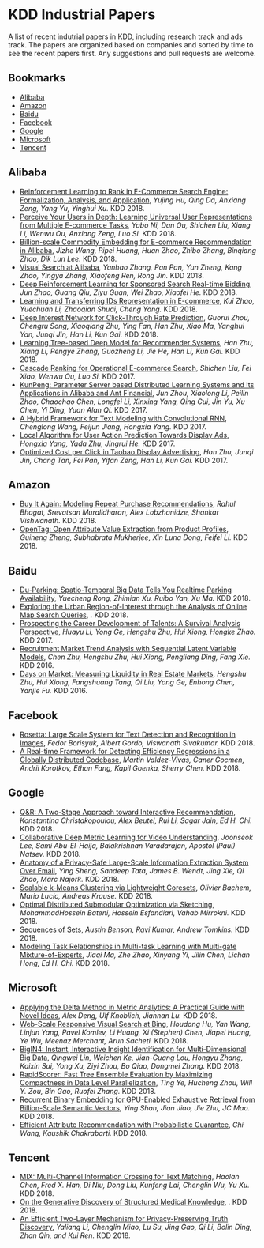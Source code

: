 # KDD Industrial Papers
A list of recent indutrial papers in KDD, including research track and ads track. The papers are organized based on companies and sorted by time to see the recent papers first. Any suggestions and pull requests are welcome. 

## Bookmarks
  * [Alibaba](#Microsoft)
  * [Amazon](#amazon)
  * [Baidu](#Microsoft)
  * [Facebook](#facebook)
  * [Google](#google)
  * [Microsoft](#Microsoft)
  * [Tencent](#Microsoft)

## Alibaba
  * [Reinforcement Learning to Rank in E-Commerce Search Engine: Formalization, Analysis, and Application](https://arxiv.org/pdf/1803.00710), *Yujing Hu, Qing Da, Anxiang Zeng, Yang Yu, Yinghui Xu.* KDD 2018.
  * [Perceive Your Users  in Depth: Learning  Universal User Representations from Multiple  E-commerce Tasks](https://arxiv.org/pdf/1805.10727), *Yabo Ni, Dan Ou, Shichen Liu, Xiang Li, Wenwu Ou, Anxiang Zeng, Luo Si.* KDD 2018.
  * [Billion-scale  Commodity Embedding for E-commerce Recommendation in Alibaba](https://arxiv.org/pdf/1803.02349.pdf), *Jizhe Wang, Pipei Huang, Huan Zhao, Zhibo Zhang, Binqiang Zhao, Dik Lun Lee.* KDD 2018.
  * [Visual Search at  Alibaba](), *Yanhao Zhang, Pan Pan, Yun Zheng, Kang Zhao, Yingya Zhang, Xiaofeng Ren, Rong Jin.* KDD 2018.
  * [Deep Reinforcement  Learning for Sponsored Search Real-time Bidding](https://arxiv.org/pdf/1803.00259), *Jun Zhao, Guang Qiu, Ziyu Guan, Wei Zhao, Xiaofei He.* KDD 2018.
  * [Learning and Transferring IDs Representation in E-commerce](https://arxiv.org/pdf/1712.08289), *Kui Zhao, Yuechuan Li, Zhaoqian Shuai, Cheng Yang.* KDD 2018.
  * [Deep Interest Network for Click-Through Rate Prediction](https://arxiv.org/pdf/1706.06978), *Guorui Zhou, Chengru Song, Xiaoqiang Zhu, Ying Fan, Han Zhu, Xiao Ma, Yanghui Yan, Junqi Jin, Han Li, Kun Gai.* KDD 2018.
  * [Learning Tree-based Deep Model for Recommender Systems](https://arxiv.org/pdf/1801.02294), *Han Zhu, Xiang Li, Pengye Zhang, Guozheng Li, Jie He, Han Li, Kun Gai.* KDD 2018.
  * [Cascade Ranking for Operational E-commerce Search](https://arxiv.org/pdf/1706.02093), *Shichen Liu, Fei Xiao, Wenwu Ou, Luo Si.* KDD 2017.
  * [KunPeng: Parameter Server based Distributed Learning Systems and Its Applications in  Alibaba and Ant Financial](http://library.usc.edu.ph/ACM/KKD%202017/pdfs/p1693.pdf), *Jun Zhou, Xiaolong Li, Peilin Zhao, Chaochao Chen, Longfei Li, Xinxing Yang, Qing Cui, Jin Yu, Xu Chen, Yi Ding, Yuan Alan Qi.* KDD 2017.
  * [A Hybrid Framework for Text Modeling  with Convolutional RNN](http://library.usc.edu.ph/ACM/KKD%202017/pdfs/p2061.pdf), *Chenglong Wang, Feijun Jiang, Hongxia Yang.* KDD 2017.
  * [Local Algorithm for  User Action  Prediction Towards Display Ads](http://faculty.engineering.asu.edu/jingruihe/wp-content/uploads/2014/10/mypaper_CR.pdf), *Hongxia Yang, Yada Zhu, Jingrui He.* KDD 2017.
  * [Optimized Cost per Click in Taobao Display Advertising](https://arxiv.org/pdf/1703.02091.pdf), *Han Zhu, Junqi Jin, Chang Tan, Fei Pan, Yifan Zeng, Han Li, Kun Gai.* KDD 2017.

## Amazon
  * [Buy It Again: Modeling Repeat Purchase Recommendations](https://dl.acm.org/ft_gateway.cfm?id=3219891&type=pdf), *Rahul Bhagat, Srevatsan Muralidharan, Alex Lobzhanidze, Shankar Vishwanath.* KDD 2018.
  * [OpenTag: Open Attribute Value Extraction from Product Profiles](https://arxiv.org/pdf/1806.01264), *Guineng Zheng, Subhabrata Mukherjee, Xin Luna Dong, Feifei Li.* KDD 2018.

## Baidu
  * [Du-Parking: Spatio-Temporal Big Data Tells You Realtime Parking Availability](https://dl.acm.org/ft_gateway.cfm?id=3219876&type=pdf), *Yuecheng Rong, Zhimian Xu, Ruibo Yan, Xu Ma.* KDD 2018.
  * [Exploring the Urban Region-of-Interest  through the Analysis of Online Map Search Queries](), *.* KDD 2018.
  * [Prospecting the Career Development of Talents: A Survival Analysis Perspective](https://webpages.uncc.edu/~hli38/paper/KDD_2017_CDT.pdf), *Huayu Li, Yong Ge, Hengshu Zhu, Hui Xiong, Hongke Zhao.* KDD 2017.
  * [Recruitment Market Trend Analysis with  Sequential Latent Variable Models](https://arxiv.org/pdf/1712.02975.pdf), *Chen Zhu, Hengshu Zhu, Hui Xiong, Pengliang Ding, Fang Xie.* KDD 2016.
  * [Days on Market: Measuring Liquidity in  Real Estate Markets](http://bigdata.ustc.edu.cn/paper_pdf/2016/Hengshu-Zhu-KDD.pdf), *Hengshu Zhu, Hui Xiong, Fangshuang Tang, Qi Liu, Yong Ge, Enhong Chen, Yanjie Fu.* KDD 2016.

## Facebook
  * [Rosetta: Large Scale System for Text Detection and Recognition in Images](https://research.fb.com/wp-content/uploads/2018/10/Rosetta-Large-scale-system-for-text-detection-and-recognition-in-images.pdf), *Fedor Borisyuk, Albert Gordo, Viswanath Sivakumar.* KDD 2018.
  * [A Real-time Framework for Detecting Efficiency Regressions in a Globally Distributed Codebase](https://research.fb.com/wp-content/uploads/2018/06/A-real-time-framework-for-detecting-efficiency-regressions-in-a-globally-distributed-codebase.pdf), *Martin Valdez-Vivas, Caner Gocmen, Andrii Korotkov, Ethan Fang, Kapil Goenka, Sherry Chen.* KDD 2018.

## Google
  * [Q&R: A Two-Stage Approach toward Interactive Recommendation](http://www.alexbeutel.com/papers/q-and-r-kdd2018.pdf), *Konstantina Christakopoulou, Alex Beutel, Rui Li, Sagar Jain, Ed H. Chi.* KDD 2018.
  * [Collaborative Deep Metric Learning for Video Understanding](http://www.joonseok.net/papers/cdml.pdf), *Joonseok Lee, Sami Abu-El-Haija, Balakrishnan Varadarajan, Apostol (Paul) Natsev.* KDD 2018.
  * [Anatomy of a Privacy-Safe Large-Scale Information Extraction System Over Email](https://pub-tools-public-publication-data.storage.googleapis.com/pdf/f7ca97121ebbf35dafbcd1acbde12ff5a2b51134.pdf), *Ying Sheng, Sandeep Tata, James B. Wendt, Jing Xie, Qi Zhao, Marc Najork.* KDD 2018.
  * [Scalable k-Means Clustering via Lightweight Coresets](https://pub-tools-public-publication-data.storage.googleapis.com/pdf/60f126810584b1c1fba3dcc428053125d006254c.pdf), *Olivier Bachem, Mario Lucic, Andreas Krause.* KDD 2018.
  * [Optimal Distributed Submodular Optimization via Sketching](https://dl.acm.org/ft_gateway.cfm?id=3220081&type=pdf), *MohammadHossein Bateni, Hossein Esfandiari, Vahab Mirrokni.* KDD 2018.
  * [Sequences of Sets](https://www.cs.cornell.edu/~arb/papers/sequences-of-sets-KDD-2018.pdf), *Austin Benson, Ravi Kumar, Andrew Tomkins.* KDD 2018.
  * [Modeling Task Relationships in Multi-task Learning with Multi-gate Mixture-of-Experts](https://dl.acm.org/ft_gateway.cfm?id=3220007&type=pdf), *Jiaqi Ma, Zhe Zhao, Xinyang Yi, Jilin Chen, Lichan Hong, Ed H. Chi.* KDD 2018.

## Microsoft
  * [Applying the Delta Method in Metric Analytics: A Practical Guide with Novel Ideas](https://arxiv.org/pdf/1803.06336), *Alex Deng, Ulf Knoblich, Jiannan Lu.* KDD 2018.
  * [Web-Scale Responsive Visual Search at Bing](https://arxiv.org/pdf/1802.04914.pdf), *Houdong Hu, Yan Wang, Linjun Yang, Pavel Komlev, Li Huang, Xi (Stephen) Chen, Jiapei Huang, Ye Wu, Meenaz Merchant, Arun Sacheti.* KDD 2018.
  * [BigIN4: Instant, Interactive Insight Identification for Multi-Dimensional Big Data](https://www.microsoft.com/en-us/research/uploads/prod/2018/06/BigIN4-SigKDD.pdf), *Qingwei Lin, Weichen Ke, Jian-Guang Lou, Hongyu Zhang, Kaixin Sui, Yong Xu, Ziyi Zhou, Bo Qiao, Dongmei Zhang.* KDD 2018.
  * [RapidScorer: Fast Tree Ensemble Evaluation by Maximizing Compactness in Data Level Parallelization](http://ai.stanford.edu/~wzou/kdd_rapidscorer.pdf), *Ting Ye, Hucheng Zhou, Will Y. Zou, Bin Gao, Ruofei Zhang.* KDD 2018.
  * [Recurrent Binary Embedding for GPU-Enabled Exhaustive Retrieval from Billion-Scale Semantic Vectors](https://arxiv.org/pdf/1802.06466), *Ying Shan, Jian Jiao, Jie Zhu, JC Mao.* KDD 2018.
  * [Efficient Attribute Recommendation with Probabilistic Guarantee](https://www.microsoft.com/en-us/research/uploads/prod/2018/07/KDD18TopKAttr.pdf), *Chi Wang, Kaushik Chakrabarti.* KDD 2018.

## Tencent
  * [MIX: Multi-Channel Information Crossing for Text Matching](https://sites.ualberta.ca/~dniu/Homepage/Publications_files/hchen-kdd18.pdf), *Haolan Chen, Fred X. Han, Di Niu, Dong Liu, Kunfeng Lai, Chenglin Wu, Yu Xu.* KDD 2018.
  * [On the Generative Discovery of Structured Medical Knowledge](), *.* KDD 2018.
  * [An Efficient Two-Layer Mechanism for Privacy-Preserving Truth Discovery](http://www.bolin-ding.com/papers/kdd18dptruth.pdf), *Yaliang Li, Chenglin Miao, Lu Su, Jing Gao, Qi Li, Bolin Ding, Zhan Qin, and Kui Ren.* KDD 2018.
